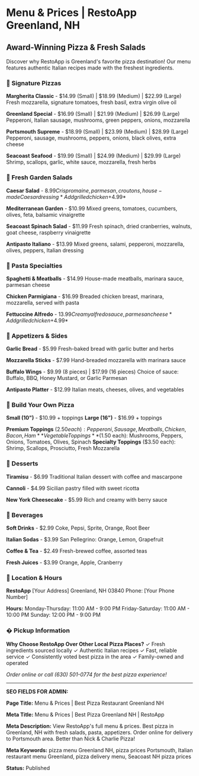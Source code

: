 # Menu & Prices | RestoApp Greenland, NH

## Award-Winning Pizza & Fresh Salads

Discover why RestoApp is Greenland's favorite pizza destination! Our menu features authentic Italian recipes made with the freshest ingredients.

### 🍕 Signature Pizzas

**Margherita Classic** - $14.99 (Small) | $18.99 (Medium) | $22.99 (Large)
Fresh mozzarella, signature tomatoes, fresh basil, extra virgin olive oil

**Greenland Special** - $16.99 (Small) | $21.99 (Medium) | $26.99 (Large)
Pepperoni, Italian sausage, mushrooms, green peppers, onions, mozzarella

**Portsmouth Supreme** - $18.99 (Small) | $23.99 (Medium) | $28.99 (Large)
Pepperoni, sausage, mushrooms, peppers, onions, black olives, extra cheese

**Seacoast Seafood** - $19.99 (Small) | $24.99 (Medium) | $29.99 (Large)
Shrimp, scallops, garlic, white sauce, mozzarella, fresh herbs

### 🥗 Fresh Garden Salads

**Caesar Salad** - $8.99
Crisp romaine, parmesan, croutons, house-made Caesar dressing
*Add grilled chicken +$4.99*

**Mediterranean Garden** - $10.99
Mixed greens, tomatoes, cucumbers, olives, feta, balsamic vinaigrette

**Seacoast Spinach Salad** - $11.99
Fresh spinach, dried cranberries, walnuts, goat cheese, raspberry vinaigrette

**Antipasto Italiano** - $13.99
Mixed greens, salami, pepperoni, mozzarella, olives, peppers, Italian dressing

### 🍝 Pasta Specialties

**Spaghetti & Meatballs** - $14.99
House-made meatballs, marinara sauce, parmesan cheese

**Chicken Parmigiana** - $16.99
Breaded chicken breast, marinara, mozzarella, served with pasta

**Fettuccine Alfredo** - $13.99
Creamy alfredo sauce, parmesan cheese
*Add grilled chicken +$4.99*

### 🥖 Appetizers & Sides

**Garlic Bread** - $5.99
Fresh-baked bread with garlic butter and herbs

**Mozzarella Sticks** - $7.99
Hand-breaded mozzarella with marinara sauce

**Buffalo Wings** - $9.99 (8 pieces) | $17.99 (16 pieces)
Choice of sauce: Buffalo, BBQ, Honey Mustard, or Garlic Parmesan

**Antipasto Platter** - $12.99
Italian meats, cheeses, olives, and vegetables

### 🧀 Build Your Own Pizza

**Small (10")** - $10.99 + toppings
**Large (16")** - $16.99 + toppings

**Premium Toppings** ($2.50 each): Pepperoni, Sausage, Meatballs, Chicken, Bacon, Ham
**Vegetable Toppings** ($1.50 each): Mushrooms, Peppers, Onions, Tomatoes, Olives, Spinach
**Specialty Toppings** ($3.50 each): Shrimp, Scallops, Prosciutto, Fresh Mozzarella

### 🍰 Desserts

**Tiramisu** - $6.99
Traditional Italian dessert with coffee and mascarpone

**Cannoli** - $4.99
Sicilian pastry filled with sweet ricotta

**New York Cheesecake** - $5.99
Rich and creamy with berry sauce

### 🥤 Beverages

**Soft Drinks** - $2.99
Coke, Pepsi, Sprite, Orange, Root Beer

**Italian Sodas** - $3.99
San Pellegrino: Orange, Lemon, Grapefruit

**Coffee & Tea** - $2.49
Fresh-brewed coffee, assorted teas

**Fresh Juices** - $3.99
Orange, Apple, Cranberry

### 📍 Location & Hours

**RestoApp**
[Your Address]
Greenland, NH 03840
Phone: [Your Phone Number]

**Hours:**
Monday-Thursday: 11:00 AM - 9:00 PM
Friday-Saturday: 11:00 AM - 10:00 PM
Sunday: 12:00 PM - 9:00 PM

### � Pickup Information

**Why Choose RestoApp Over Other Local Pizza Places?**
✓ Fresh ingredients sourced locally
✓ Authentic Italian recipes
✓ Fast, reliable service
✓ Consistently voted best pizza in the area
✓ Family-owned and operated

*Order online or call (630) 501-0774 for the best pizza experience!*

---

**SEO FIELDS FOR ADMIN:**

**Page Title:** Menu & Prices | Best Pizza Restaurant Greenland NH

**Meta Title:** Menu & Prices | Best Pizza Greenland NH | RestoApp

**Meta Description:** View RestoApp's full menu & prices. Best pizza in Greenland, NH with fresh salads, pasta, appetizers. Order online for delivery to Portsmouth area. Better than Nick & Charlie Pizza!

**Meta Keywords:** pizza menu Greenland NH, pizza prices Portsmouth, Italian restaurant menu Greenland, pizza delivery menu, Seacoast NH pizza prices

**Status:** Published
